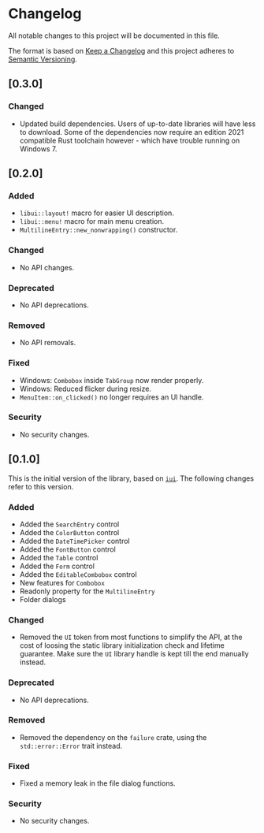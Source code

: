 # Changelog
All notable changes to this project will be documented in this file.

The format is based on [Keep a Changelog](http://keepachangelog.com/en/1.0.0/) and this 
project adheres to [Semantic Versioning](http://semver.org/spec/v2.0.0.html).

## [0.3.0]

### Changed
- Updated build dependencies. Users of up-to-date libraries will have less to download. Some of the dependencies now require an edition 2021 compatible Rust toolchain however - which have trouble running on Windows 7.

## [0.2.0]

### Added
- `libui::layout!` macro for easier UI description.
- `libui::menu!` macro for main menu creation.
- `MultilineEntry::new_nonwrapping()` constructor.

### Changed
- No API changes.

### Deprecated
- No API deprecations.

### Removed
- No API removals.

### Fixed
- Windows: `Combobox` inside `TabGroup` now render properly.
- Windows: Reduced flicker during resize.
- `MenuItem::on_clicked()` no longer requires an UI handle.

### Security
- No security changes.

## [0.1.0]

This is the initial version of the library, based on [`iui`](https://github.com/rust-native-ui/libui-rs/tree/3496903ae9c4fd68731587dc11739da90a4f0e12). The following changes refer to this version.

### Added
- Added the `SearchEntry` control
- Added the `ColorButton` control
- Added the `DateTimePicker` control
- Added the `FontButton` control
- Added the `Table` control
- Added the `Form` control
- Added the `EditableCombobox` control
- New features for `Combobox`
- Readonly property for the `MultilineEntry`
- Folder dialogs

### Changed
- Removed the `UI` token from most functions to simplify the API, at the cost of loosing the static library initialization check and lifetime guarantee. Make sure the `UI` library handle is kept till the end manually instead.

### Deprecated
- No API deprecations.

### Removed
- Removed the dependency on the `failure` crate, using the `std::error::Error` trait instead.

### Fixed
- Fixed a memory leak in the file dialog functions.

### Security
- No security changes.